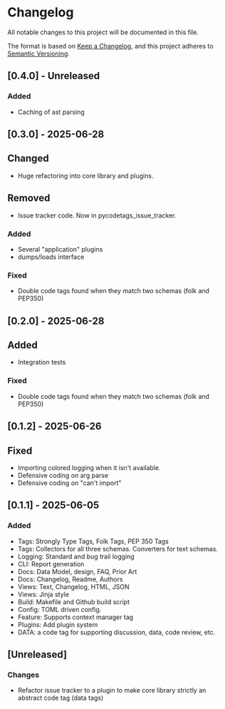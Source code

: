 # Changelog

All notable changes to this project will be documented in this file.

The format is based on [Keep a Changelog](https://keepachangelog.com/en/1.1.0/),
and this project adheres to [Semantic Versioning](https://semver.org/spec/v2.0.0.html).

## [0.4.0] - Unreleased

### Added
- Caching of ast parsing


## [0.3.0] - 2025-06-28

## Changed
- Huge refactoring into core library and plugins.

## Removed
- Issue tracker code. Now in pycodetags_issue_tracker.

### Added
- Several "application" plugins
- dumps/loads interface

### Fixed 
- Double code tags found when they match two schemas (folk and PEP350)


## [0.2.0] - 2025-06-28

## Added
- Integration tests

### Fixed 
- Double code tags found when they match two schemas (folk and PEP350)

## [0.1.2] - 2025-06-26

## Fixed
- Importing colored logging when it isn't available.
- Defensive coding on arg parse
- Defensive coding on "can't import"


## [0.1.1] - 2025-06-05

### Added

- Tags: Strongly Type Tags, Folk Tags, PEP 350 Tags
- Tags: Collectors for all three schemas. Converters for text schemas.
- Logging: Standard and bug trail logging
- CLI: Report generation
- Docs: Data Model, design, FAQ, Prior Art
- Docs: Changelog, Readme, Authors
- Views: Text, Changelog, HTML, JSON
- Views: Jinja style
- Build: Makefile and Github build script
- Config: TOML driven config.
- Feature: Supports context manager tag
- Plugins: Add plugin system
- DATA: a code tag for supporting discussion, data, code review, etc.



## [Unreleased]

### Changes
- Refactor issue tracker to a plugin to make core library strictly an abstract code tag (data tags)
